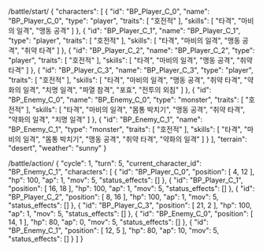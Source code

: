 /battle/start/
{
    "characters": [
        {
            "id": "BP_Player_C_0",
            "name": "BP_Player_C_0",
            "type": "player",
            "traits": [
                "호전적"
            ],
            "skills": [
                "타격",
                "마비의 일격",
                "맹동 공격"
            ]
        },
        {
            "id": "BP_Player_C_1",
            "name": "BP_Player_C_1",
            "type": "player",
            "traits": [
                "호전적"
            ],
            "skills": [
                "타격",
                "마비의 일격",
                "맹동 공격",
                "취약 타격"
            ]
        },
        {
            "id": "BP_Player_C_2",
            "name": "BP_Player_C_2",
            "type": "player",
            "traits": [
                "호전적"
            ],
            "skills": [
                "타격",
                "마비의 일격",
                "맹동 공격",
                "취약 타격"
            ]
        },
        {
            "id": "BP_Player_C_3",
            "name": "BP_Player_C_3",
            "type": "player",
            "traits": [
                "호전적"
            ],
            "skills": [
                "타격",
                "마비의 일격",
                "맹동 공격",
                "취약 타격",
                "약화의 일격",
                "치명 일격",
                "파열 참격",
                "포효",
                "전투의 외침"
            ]
        },
        {
            "id": "BP_Enemy_C_0",
            "name": "BP_Enemy_C_0",
            "type": "monster",
            "traits": [
                "호전적"
            ],
            "skills": [
                "타격",
                "마비의 일격",
                "몸통 박치기",
                "맹동 공격",
                "취약 타격",
                "약화의 일격",
                "치명 일격"
            ]
        },
        {
            "id": "BP_Enemy_C_1",
            "name": "BP_Enemy_C_1",
            "type": "monster",
            "traits": [
                "호전적"
            ],
            "skills": [
                "타격",
                "마비의 일격",
                "몸통 박치기",
                "맹동 공격",
                "취약 타격",
                "약화의 일격"
            ]
        }
    ],
    "terrain": "desert",
    "weather": "sunny"
}


/battle/action/
{
    "cycle": 1,
    "turn": 5,
    "current_character_id": "BP_Enemy_C_1",
    "characters": [
        {
            "id": "BP_Player_C_0",
            "position": [ 4, 12 ],
            "hp": 100,
            "ap": 1,
            "mov": 5,
            "status_effects": []
        },
        {
            "id": "BP_Player_C_1",
            "position": [ 16, 18 ],
            "hp": 100,
            "ap": 1,
            "mov": 5,
            "status_effects": []
        },
        {
            "id": "BP_Player_C_2",
            "position": [ 8, 16 ],
            "hp": 100,
            "ap": 1,
            "mov": 5,
            "status_effects": []
        },
        {
            "id": "BP_Player_C_3",
            "position": [ 21, 2 ],
            "hp": 100,
            "ap": 1,
            "mov": 5,
            "status_effects": []
        },
        {
            "id": "BP_Enemy_C_0",
            "position": [ 14, 1 ],
            "hp": 80,
            "ap": 0,
            "mov": 5,
            "status_effects": []
        },
        {
            "id": "BP_Enemy_C_1",
            "position": [ 12, 5 ],
            "hp": 80,
            "ap": 10,
            "mov": 5,
            "status_effects": []
        }
    ]
}